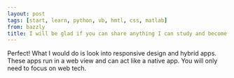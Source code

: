 ```yaml
---
layout: post
tags: [start, learn, python, vb, hmtl, css, matlab]
from: bazzly
title: I will be glad if you can share anything I can study and become a good programmer. I have little knowledge about Python, VB, HTML, CSS, and MATLAB
---
```

Perfect! What I would do is look into responsive design and hybrid apps. These apps run in a web view and can act like a native app. You will only need to focus on web tech.
